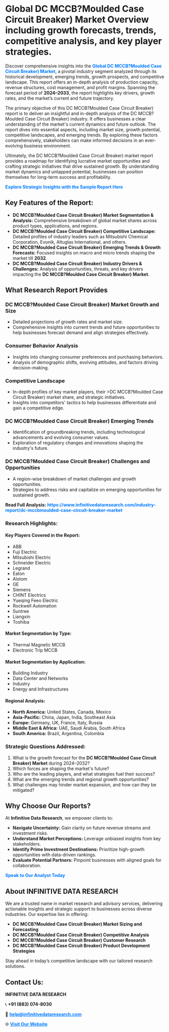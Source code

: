 <h1>Global DC MCCB?Moulded Case Circuit Breaker) Market Overview including growth forecasts, trends, competitive analysis, and key player strategies.</h1>
<p>
Discover comprehensive insights into the 
<a href="https://www.infinitivedataresearch.com/industry-report/dc-mccbmoulded-case-circuit-breaker-market" rel="dofollow" style="color: #007BFF; text-decoration: none;"><strong>Global DC MCCB?Moulded Case Circuit Breaker) Market</strong></a>, a pivotal industry segment analyzed through its historical development, emerging trends, growth prospects, and competitive landscape. This report offers an in-depth analysis of production capacity, revenue structures, cost management, and profit margins. Spanning the forecast period of <strong>2024–2033</strong>, the report highlights key drivers, growth rates, and the market’s current and future trajectory.
</p>
<p>
The primary objective of this DC MCCB?Moulded Case Circuit Breaker) report is to deliver an insightful and in-depth analysis of the DC MCCB?Moulded Case Circuit Breaker) industry. It offers businesses a clear understanding of the market's current dynamics and future outlook. The report dives into essential aspects, including market size, growth potential, competitive landscapes, and emerging trends. By exploring these factors comprehensively, stakeholders can make informed decisions in an ever-evolving business environment.
</p>
<p>
Ultimately, the DC MCCB?Moulded Case Circuit Breaker) market report provides a roadmap for identifying lucrative market opportunities and crafting strategic initiatives that drive sustained growth. By understanding market dynamics and untapped potential, businesses can position themselves for long-term success and profitability.
</p>
<p>
<a href="https://www.infinitivedataresearch.com/request-sample/reportId=107185" style="color: #007BFF; text-decoration: none;"><strong>Explore Strategic Insights with the Sample Report Here</strong></a>
</p>

<h2>Key Features of the Report:</h2>
<ul>
<li><strong>DC MCCB?Moulded Case Circuit Breaker) Market Segmentation & Analysis:</strong> Comprehensive breakdown of global market shares across product types, applications, and regions.</li>
<li><strong>DC MCCB?Moulded Case Circuit Breaker) Competitive Landscape:</strong> Detailed profiles of industry leaders such as Mitsubishi Chemical Corporation, Evonik, Altuglas International, and others.</li>
<li><strong>DC MCCB?Moulded Case Circuit Breaker) Emerging Trends & Growth Forecasts:</strong> Focused insights on macro and micro trends shaping the market till <strong>2032</strong>.</li>
<li><strong>DC MCCB?Moulded Case Circuit Breaker) Industry Drivers & Challenges:</strong> Analysis of opportunities, threats, and key drivers impacting the <strong>DC MCCB?Moulded Case Circuit Breaker) Market</strong>.</li>
</ul>

<h2>What Research Report Provides</h2>
<h3>DC MCCB?Moulded Case Circuit Breaker) Market Growth and Size</h3>
<ul>
<li>Detailed projections of growth rates and market size.</li>
<li>Comprehensive insights into current trends and future opportunities to help businesses forecast demand and align strategies effectively.</li>
</ul>

<h3>Consumer Behavior Analysis</h3>
<ul>
<li>Insights into changing consumer preferences and purchasing behaviors.</li>
<li>Analysis of demographic shifts, evolving attitudes, and factors driving decision-making.</li>
</ul>

<h3>Competitive Landscape</h3>
<ul>
<li>In-depth profiles of key market players, their >DC MCCB?Moulded Case Circuit Breaker) market share, and strategic initiatives.</li>
<li>Insights into competitors' tactics to help businesses differentiate and gain a competitive edge.</li>
</ul>

<h3>DC MCCB?Moulded Case Circuit Breaker) Emerging Trends</h3>
<ul>
<li>Identification of groundbreaking trends, including technological advancements and evolving consumer values.</li>
<li>Exploration of regulatory changes and innovations shaping the industry's future.</li>
</ul>

<h3>DC MCCB?Moulded Case Circuit Breaker) Challenges and Opportunities</h3>
<ul>
<li>A region-wise breakdown of market challenges and growth opportunities.</li>
<li>Strategies to address risks and capitalize on emerging opportunities for sustained growth.</li>
</ul>
<p><strong>Read Full Analysis:</strong> <a href="https://www.infinitivedataresearch.com/industry-report/dc-mccbmoulded-case-circuit-breaker-market" rel="dofollow" style="color: #007BFF; text-decoration: none;"><strong>https://www.infinitivedataresearch.com/industry-report/dc-mccbmoulded-case-circuit-breaker-market</strong></a></p>
<h3>Research Highlights:</h3>
<h4>Key Players Covered in the Report:</h4>
<ul><li>ABB</li><li>Fuji Electric</li><li>Mitsubishi Electric</li><li>Schneider Electric</li><li>Legrand</li><li>Eaton</li><li>Alstom</li><li>GE</li><li>Siemens</li><li>CHINT Electrics</li><li>Yueqing Feeo Electric</li><li>Rockwell Automation</li><li>Suntree</li><li>Liangxin</li><li>Toshiba</li></ul>
<h4>Market Segmentation by Type:</h4>
<ul><li>Thermal Magnetic MCCB</li><li>Electronic Trip MCCB</li></ul>
<h4>Market Segmentation by Application:</h4>
<ul><li>Building Industry</li><li>Data Center and Networks</li><li>Industry</li><li>Energy and Infrastructures</li></ul>

<h4>Regional Analysis:</h4>
<ul>
<li><strong>North America:</strong> United States, Canada, Mexico</li>
<li><strong>Asia-Pacific:</strong> China, Japan, India, Southeast Asia</li>
<li><strong>Europe:</strong> Germany, UK, France, Italy, Russia</li>
<li><strong>Middle East & Africa:</strong> UAE, Saudi Arabia, South Africa</li>
<li><strong>South America:</strong> Brazil, Argentina, Colombia</li>
</ul>

<h3>Strategic Questions Addressed:</h3>
<ol>
<li>What is the growth forecast for the <strong>DC MCCB?Moulded Case Circuit Breaker) Market</strong> during 2024–2032?</li>
<li>Which forces are shaping the market's future?</li>
<li>Who are the leading players, and what strategies fuel their success?</li>
<li>What are the emerging trends and regional growth opportunities?</li>
<li>What challenges may hinder market expansion, and how can they be mitigated?</li>
</ol>

<h2>Why Choose Our Reports?</h2>
<p>At <strong>Infinitive Data Research</strong>, we empower clients to:</p>
<ul>
<li><strong>Navigate Uncertainty:</strong> Gain clarity on future revenue streams and investment risks.</li>
<li><strong>Understand Market Perceptions:</strong> Leverage unbiased insights from key stakeholders.</li>
<li><strong>Identify Prime Investment Destinations:</strong> Prioritize high-growth opportunities with data-driven rankings.</li>
<li><strong>Evaluate Potential Partners:</strong> Pinpoint businesses with aligned goals for collaboration.</li>
</ul>
<p><a href="https://www.infinitivedataresearch.com/industry-report/dc-mccbmoulded-case-circuit-breaker-market" rel="dofollow" style="color: #007BFF; text-decoration: none;"><strong>Speak to Our Analyst Today</strong></a></p>

<h2>About INFINITIVE DATA RESEARCH</h2>
<p>We are a trusted name in market research and advisory services, delivering actionable insights and strategic support to businesses across diverse industries. Our expertise lies in offering:</p>
<ul>
<li><strong>DC MCCB?Moulded Case Circuit Breaker) Market Sizing and Forecasting</strong></li>
<li><strong>DC MCCB?Moulded Case Circuit Breaker) Competitive Analysis</strong></li>
<li><strong>DC MCCB?Moulded Case Circuit Breaker) Customer Research</strong></li>
<li><strong>DC MCCB?Moulded Case Circuit Breaker) Product Development Strategies</strong></li>
</ul>
<p>Stay ahead in today’s competitive landscape with our tailored research solutions.</p>

<h2>Contact Us:</h2>
<p><strong>INFINITIVE DATA RESEARCH</strong></p>
<p>📞 <strong>+91 (883) 074-8030</strong></p>
<p>📧 <strong><a href="mailto:help@infinitivedataresearch.com" style="color: #007BFF;">help@infinitivedataresearch.com</a></strong></p>
<p>🌐 <strong><a href="https://www.infinitivedataresearch.com" rel="dofollow" style="color: #007BFF;">Visit Our Website</a></strong></p>
